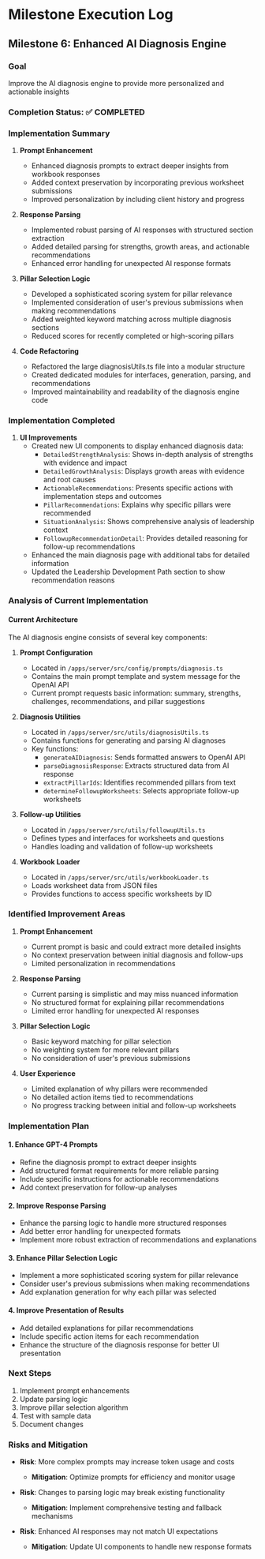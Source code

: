 # Milestone Execution Log

## Milestone 6: Enhanced AI Diagnosis Engine

### Goal
Improve the AI diagnosis engine to provide more personalized and actionable insights

### Completion Status: ✅ COMPLETED

### Implementation Summary

1. **Prompt Enhancement**
   - Enhanced diagnosis prompts to extract deeper insights from workbook responses
   - Added context preservation by incorporating previous worksheet submissions
   - Improved personalization by including client history and progress

2. **Response Parsing**
   - Implemented robust parsing of AI responses with structured section extraction
   - Added detailed parsing for strengths, growth areas, and actionable recommendations
   - Enhanced error handling for unexpected AI response formats

3. **Pillar Selection Logic**
   - Developed a sophisticated scoring system for pillar relevance
   - Implemented consideration of user's previous submissions when making recommendations
   - Added weighted keyword matching across multiple diagnosis sections
   - Reduced scores for recently completed or high-scoring pillars

4. **Code Refactoring**
   - Refactored the large diagnosisUtils.ts file into a modular structure
   - Created dedicated modules for interfaces, generation, parsing, and recommendations
   - Improved maintainability and readability of the diagnosis engine code

### Implementation Completed

1. **UI Improvements**
   - Created new UI components to display enhanced diagnosis data:
     - `DetailedStrengthAnalysis`: Shows in-depth analysis of strengths with evidence and impact
     - `DetailedGrowthAnalysis`: Displays growth areas with evidence and root causes
     - `ActionableRecommendations`: Presents specific actions with implementation steps and outcomes
     - `PillarRecommendations`: Explains why specific pillars were recommended
     - `SituationAnalysis`: Shows comprehensive analysis of leadership context
     - `FollowupRecommendationDetail`: Provides detailed reasoning for follow-up recommendations
   - Enhanced the main diagnosis page with additional tabs for detailed information
   - Updated the Leadership Development Path section to show recommendation reasons

### Analysis of Current Implementation

#### Current Architecture
The AI diagnosis engine consists of several key components:

1. **Prompt Configuration**
   - Located in `/apps/server/src/config/prompts/diagnosis.ts`
   - Contains the main prompt template and system message for the OpenAI API
   - Current prompt requests basic information: summary, strengths, challenges, recommendations, and pillar suggestions

2. **Diagnosis Utilities**
   - Located in `/apps/server/src/utils/diagnosisUtils.ts`
   - Contains functions for generating and parsing AI diagnoses
   - Key functions:
     - `generateAIDiagnosis`: Sends formatted answers to OpenAI API
     - `parseDiagnosisResponse`: Extracts structured data from AI response
     - `extractPillarIds`: Identifies recommended pillars from text
     - `determineFollowupWorksheets`: Selects appropriate follow-up worksheets

3. **Follow-up Utilities**
   - Located in `/apps/server/src/utils/followupUtils.ts`
   - Defines types and interfaces for worksheets and questions
   - Handles loading and validation of follow-up worksheets

4. **Workbook Loader**
   - Located in `/apps/server/src/utils/workbookLoader.ts`
   - Loads worksheet data from JSON files
   - Provides functions to access specific worksheets by ID

### Identified Improvement Areas

1. **Prompt Enhancement**
   - Current prompt is basic and could extract more detailed insights
   - No context preservation between initial diagnosis and follow-ups
   - Limited personalization in recommendations

2. **Response Parsing**
   - Current parsing is simplistic and may miss nuanced information
   - No structured format for explaining pillar recommendations
   - Limited error handling for unexpected AI responses

3. **Pillar Selection Logic**
   - Basic keyword matching for pillar selection
   - No weighting system for more relevant pillars
   - No consideration of user's previous submissions

4. **User Experience**
   - Limited explanation of why pillars were recommended
   - No detailed action items tied to recommendations
   - No progress tracking between initial and follow-up worksheets

### Implementation Plan

#### 1. Enhance GPT-4 Prompts
- Refine the diagnosis prompt to extract deeper insights
- Add structured format requirements for more reliable parsing
- Include specific instructions for actionable recommendations
- Add context preservation for follow-up analyses

#### 2. Improve Response Parsing
- Enhance the parsing logic to handle more structured responses
- Add better error handling for unexpected formats
- Implement more robust extraction of recommendations and explanations

#### 3. Enhance Pillar Selection Logic
- Implement a more sophisticated scoring system for pillar relevance
- Consider user's previous submissions when making recommendations
- Add explanation generation for why each pillar was selected

#### 4. Improve Presentation of Results
- Add detailed explanations for pillar recommendations
- Include specific action items for each recommendation
- Enhance the structure of the diagnosis response for better UI presentation

### Next Steps
1. Implement prompt enhancements
2. Update parsing logic
3. Improve pillar selection algorithm
4. Test with sample data
5. Document changes

### Risks and Mitigation
- **Risk**: More complex prompts may increase token usage and costs
  - **Mitigation**: Optimize prompts for efficiency and monitor usage

- **Risk**: Changes to parsing logic may break existing functionality
  - **Mitigation**: Implement comprehensive testing and fallback mechanisms

- **Risk**: Enhanced AI responses may not match UI expectations
  - **Mitigation**: Update UI components to handle new response formats
